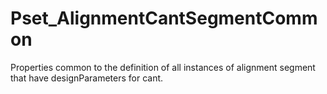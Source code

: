 # Pset_AlignmentCantSegmentCommon

Properties common to the definition of all instances of alignment segment that have designParameters for cant.
<!-- end of short definition -->

